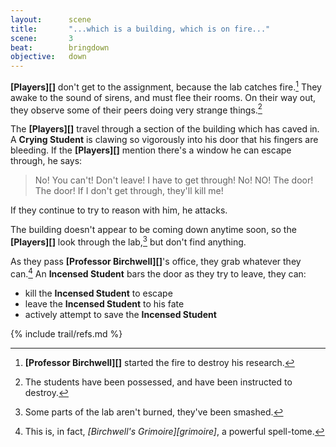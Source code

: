 ```yaml
---
layout:      scene
title:       "...which is a building, which is on fire..."
scene:       3
beat:        bringdown
objective:   down
---
```



**[Players][]** don't get to the assignment, because the lab catches fire.[^0]
They awake to the sound of sirens, and must flee their rooms.
On their way out, they observe some of their peers doing very strange things.[^1]

The **[Players][]** travel through a section of the building which has caved in.
A **Crying Student** is clawing so vigorously into his door that his fingers are bleeding.
If the **[Players][]** mention there's a window he can escape through, he says:

> No! You can't! Don't leave! I have to get through! No! NO!
> The door! The door! If I don't get through, they'll kill me!

If they continue to try to reason with him, he attacks.

The building doesn't appear to be coming down anytime soon,
so the **[Players][]** look through the lab,[^2] but don't find anything.

As they pass **[Professor Birchwell][]**'s office, they grab whatever they can.[^3]
An **Incensed Student** bars the door as they try to leave, they can:

- kill the **Incensed Student** to escape
- leave the **Incensed Student** to his fate
- actively attempt to save the **Incensed Student**


[^0]: **[Professor Birchwell][]** started the fire to destroy his research.
[^1]: The students have been possessed, and have been instructed to destroy.
[^2]: Some parts of the lab aren't burned, they've been smashed.
[^3]: This is, in fact, *[Birchwell's Grimoire][grimoire]*, a powerful spell-tome.

{% include trail/refs.md %}













